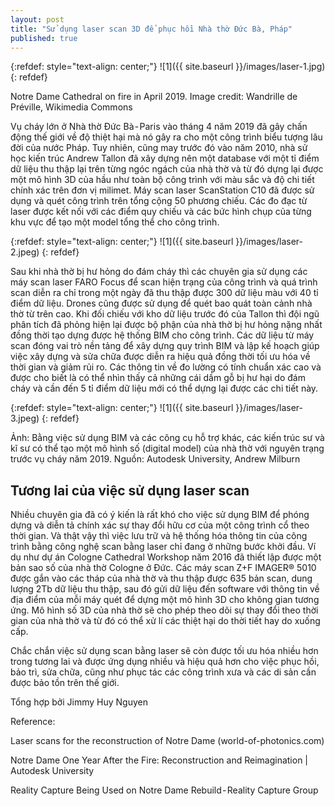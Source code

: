 ```yaml
---
layout: post
title: "Sử dụng laser scan 3D để phục hồi Nhà thờ Đức Bà, Pháp"
published: true
---
```



{:refdef: style="text-align: center;"}
![1]({{ site.baseurl }}/images/laser-1.jpg)
{: refdef}


Notre Dame Cathedral on fire in April 2019. Image credit: Wandrille de Préville, Wikimedia Commons


Vụ cháy lớn ở Nhà thờ Đức Bà - Paris vào tháng 4 năm 2019 đã gây chấn động thế giới về độ thiệt hại mà nó gây ra cho một công trình biểu tượng lâu đời của nước Pháp. Tuy nhiên, cũng may trước đó vào năm 2010, nhà sử học kiến trúc Andrew Tallon đã xây dựng nên một database với một tỉ điểm dữ liệu thu thập lại trên từng ngóc ngách của nhà thờ và từ đó dựng lại được một mô hình 3D của hầu như toàn bộ công trình với màu sắc và độ chi tiết chính xác trên đơn vị milimet. Máy scan laser ScanStation C10 đã được sử dụng và quét công trình trên tổng cộng 50 phương chiếu. Các đo đạc từ laser được kết nối với các điểm quy chiếu và các bức hình chụp của từng khu vực để tạo một model tổng thể cho công trình.


{:refdef: style="text-align: center;"}
![1]({{ site.baseurl }}/images/laser-2.jpeg)
{: refdef}


Sau khi nhà thờ bị hư hỏng do đám cháy thì các chuyên gia sử dụng các máy scan laser FARO Focus để scan hiện trạng của công trình và quá trình scan diễn ra chỉ trong một ngày đã thu thập được 300 dữ liệu màu với 40 tỉ điểm dữ liệu. Drones cũng được sử dụng để quét bao quát toàn cảnh nhà thờ từ trên cao. Khi đối chiếu với kho dữ liệu trước đó của Tallon thì đội ngũ phân tích đã phỏng hiện lại được bộ phận của nhà thờ bị hư hỏng nặng nhất đồng thời tạo dựng được hệ thống BIM cho công trình. Các dữ liệu từ máy scan đóng vai trò nền tảng để xây dựng quy trình BIM và lập kế hoạch giúp việc xây dựng và sửa chữa được diễn ra hiệu quả đồng thời tối ưu hóa về thời gian và giảm rủi ro. Các thông tin về đo lường có tính chuẩn xác cao và được cho biết là có thể nhìn thấy cả những cái dầm gỗ bị hư hại do đám cháy và cần đến 5 tỉ điểm dữ liệu mới có thể dựng lại được các chi tiết này.


{:refdef: style="text-align: center;"}
![1]({{ site.baseurl }}/images/laser-3.jpeg)
{: refdef}


Ảnh: Bằng việc sử dụng BIM và các công cụ hỗ trợ khác, các kiến trúc sư và kĩ sư có thể tạo một mô hình số (digital model) của nhà thờ với nguyên trạng trước vụ cháy năm 2019. Nguồn: Autodesk University, Andrew Milburn


## Tương lai của việc sử dụng laser scan

Nhiều chuyên gia đã có ý kiến là rất khó cho việc sử dụng BIM để phóng dựng và diễn tả chính xác sự thay đổi hữu cơ của một công trình cổ theo thời gian. Và thật vậy thì việc lưu trữ và hệ thống hóa thông tin của công trình bằng công nghệ scan bằng laser chỉ đang ở những bước khởi đầu. Ví dụ như dự án Cologne Cathedral Workshop năm 2016 đã thiết lập được một bản sao số của nhà thờ Cologne ở Đức. Các máy scan Z+F IMAGER® 5010 được gắn vào các tháp của nhà thờ và thu thập được 635 bản scan, dung lượng 2Tb dữ liệu thu thập, sau đó gửi dữ liệu đến software với thông tin về địa điểm của mỗi máy quét để dựng một mô hình 3D cho không gian tương ứng. Mô hình số 3D của nhà thờ sẽ cho phép theo dõi sự thay đổi theo thời gian của nhà thờ và từ đó có thể xử lí các thiệt hại do thời tiết hay do xuống cấp.


Chắc chắn việc sử dụng scan bằng laser sẽ còn được tối ưu hóa nhiều hơn trong tương lai và được ứng dụng nhiều và hiệu quả hơn cho việc phục hồi, bảo trì, sửa chữa, cũng như phục tác các công trình xưa và các di sản cần được bảo tồn trên thế giới.


Tổng hợp bởi Jimmy Huy Nguyen


Reference:


Laser scans for the reconstruction of Notre Dame (world-of-photonics.com)


Notre Dame One Year After the Fire: Reconstruction and Reimagination | Autodesk University


Reality Capture Being Used on Notre Dame Rebuild - Reality Capture Group